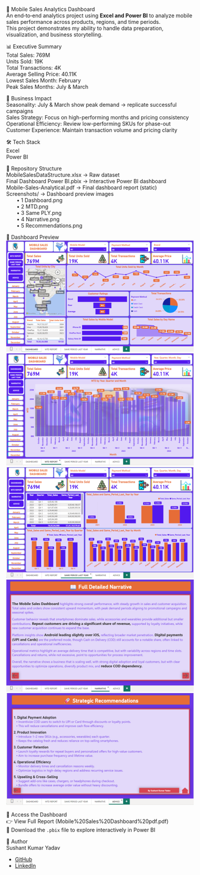 📱 Mobile Sales Analytics Dashboard  
An end‑to‑end analytics project using **Excel and Power BI** to analyze mobile sales performance across products, regions, and time periods.  
This project demonstrates my ability to handle data preparation, visualization, and business storytelling.

📊 Executive Summary  
Total Sales: 769M  
Units Sold: 19K  
Total Transactions: 4K  
Average Selling Price: 40.11K  
Lowest Sales Month: February  
Peak Sales Months: July & March  

🚀 Business Impact  
Seasonality: July & March show peak demand → replicate successful campaigns  
Sales Strategy: Focus on high-performing months and pricing consistency  
Operational Efficiency: Review low-performing SKUs for phase-out  
Customer Experience: Maintain transaction volume and pricing clarity

🛠️ Tech Stack  
Excel  
Power BI

📂 Repository Structure  
MobileSalesDataStructure.xlsx → Raw dataset  
Final Dashboard Power BI.pbix → Interactive Power BI dashboard  
Mobile-Sales-Analytical.pdf → Final dashboard report (static)  
Screenshots/ → Dashboard preview images  
  • 1 Dashboard.png  
  • 2 MTD.png  
  • 3 Same PLY.png  
  • 4 Narrative.png  
  • 5 Recommendations.png

📸 Dashboard Preview  
![Dashboard Overview](Screenshots/1%20Dashboard.png)  
![MTD Analysis](Screenshots/2%20MTD.png)  
![YoY Comparison](Screenshots/3%20Same%20PLY.png)  
![Narrative](Screenshots/4%20Narrative.png)  
![Recommendations](Screenshots/5%20Recommendations.png)

📄 Access the Dashboard  
👉 View Full Report (Mobile%20Sales%20Dashboard%20pdf.pdf)  
📂 Download the `.pbix` file to explore interactively in Power BI

👤 Author  
Sushant Kumar Yadav  

- [GitHub](https://github.com/Skysushant7366/)  
- [LinkedIn](https://linkedin.com/in/sushantkumaryadav310899/)
